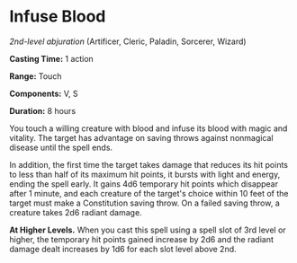 # Infuse Blood
*2nd-level abjuration* (Artificer, Cleric, Paladin, Sorcerer, Wizard)

**Casting Time:** 1 action

**Range:** Touch

**Components:** V, S

**Duration:** 8 hours

You touch a willing creature with blood and infuse its blood with magic and vitality. The target has advantage on saving throws against nonmagical disease until the spell ends.

In addition, the first time the target takes damage that reduces its hit points to less than half of its maximum hit points, it bursts with light and energy, ending the spell early. It gains 4d6 temporary hit points which disappear after 1 minute, and each creature of the target's choice within 10 feet of the target must make a Constitution saving throw. On a failed saving throw, a creature takes 2d6 radiant damage.

**At Higher Levels.** When you cast this spell using a spell slot of 3rd level or higher, the temporary hit points gained increase by 2d6 and the radiant damage dealt increases by 1d6 for each slot level above 2nd.
